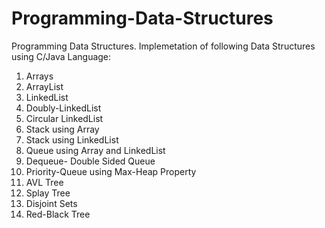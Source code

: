 # Programming-Data-Structures
Programming Data Structures.
Implemetation of following Data Structures using C/Java Language:
1. Arrays
2. ArrayList
3. LinkedList
4. Doubly-LinkedList
5. Circular LinkedList
6. Stack using Array
7. Stack using LinkedList
8. Queue using Array and LinkedList
9. Dequeue- Double Sided Queue
10. Priority-Queue using Max-Heap Property
11. AVL Tree
12. Splay Tree
13. Disjoint Sets
14. Red-Black Tree
